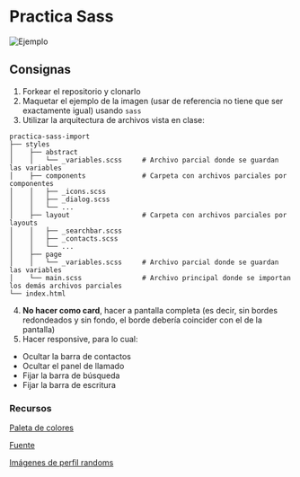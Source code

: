 # Practica Sass

![Ejemplo](https://cdn.dribbble.com/users/164393/screenshots/2528482/attachments/499046/direct-messaging-lg.jpg)

## Consignas

1. Forkear el repositorio y clonarlo
2. Maquetar el ejemplo de la imagen (usar de referencia no tiene que ser exactamente igual) usando `sass`
3. Utilizar la arquitectura de archivos vista en clase:

```
practica-sass-import
├── styles
│    ├── abstract
│    │   └── _variables.scss     # Archivo parcial donde se guardan las variables
│    ├── components              # Carpeta con archivos parciales por componentes
│    │   ├── _icons.scss         
│    │   ├── _dialog.scss        
│    │   └── ...  
│    ├── layout                  # Carpeta con archivos parciales por layouts
│    │   ├── _searchbar.scss         
│    │   ├── _contacts.scss        
│    │   └── ...
│    ├── page
│    │   └── _variables.scss     # Archivo parcial donde se guardan las variables    
│    └── main.scss               # Archivo principal donde se importan los demás archivos parciales
└── index.html
```

4. **No hacer como card**, hacer a pantalla completa (es decir, sin bordes redondeados y sin fondo, el borde debería coincider con el de la pantalla) 
5. Hacer responsive, para lo cual:
  * Ocultar la barra de contactos
  * Ocultar el panel de llamado
  * Fijar la barra de búsqueda
  * Fijar la barra de escritura 
  
### Recursos  

[Paleta de colores](https://aco-viewer.appspot.com/443c197f088b593e6546405a271169b0)

[Fuente](https://fonts.google.com/specimen/Varela+Round)

[Imágenes de perfil randoms](https://randomuser.me/photos)
